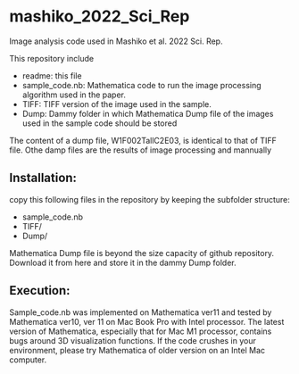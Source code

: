 # mashiko_2022_Sci_Rep
Image analysis code used in Mashiko et al. 2022 Sci. Rep. 

This repository include
+ readme: this file
+ sample_code.nb: Mathematica code to run the image processing algorithm used in the paper.
+ TIFF: TIFF version of the image used in the sample.
+ Dump: Dammy folder in which Mathematica Dump file of the images used in the sample code should be stored

The content of a dump file, W1F002TallC2E03, is identical to that of TIFF file.
Othe damp files are the results of image processing and mannually 


## Installation: 
copy this following files in the repository by keeping the subfolder structure:
+ sample_code.nb
+ TIFF/
+ Dump/

Mathematica Dump file is beyond the size capacity of github repository.
Download it from here and store it in the dammy Dump folder.

## Execution:
Sample_code.nb was implemented on Mathematica ver11 and tested by Mathematica ver10, ver 11 on Mac Book Pro with Intel processor.
The latest version of Mathematica, especially that for Mac M1 processor, contains bugs around 3D visualization functions.
If the code crushes in your environment, please try Mathematica of older version on an Intel Mac computer.


